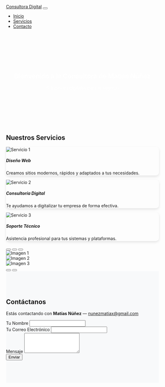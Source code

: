 <!DOCTYPE html>
<html lang="es">
<head>
  <meta charset="UTF-8" />
  <meta name="viewport" content="width=device-width, initial-scale=1.0" />
  <title>Consultora Digital Matías Núñez</title>
  <link href="https://cdn.jsdelivr.net/npm/bootstrap@5.3.0/dist/css/bootstrap.min.css" rel="stylesheet">
  <style>
    .hero {
      background-image: url('https://picsum.photos/seed/hero/1200/400');
      background-size: cover;
      background-position: center;
      padding: 100px 0;
      color: white;
      text-align: center;
    }
    .card {
      border-radius: 10px;
      box-shadow: 0 4px 8px rgba(0,0,0,0.1);
    }
    #contacto {
      background-color: #f8f9fa;
      padding: 60px 0;
    }
  </style>
</head>
<body>

<!-- NAVBAR -->
<nav class="navbar navbar-expand-lg navbar-dark bg-dark">
  <div class="container">
    <a class="navbar-brand" href="#">Consultora Digital</a>
    <button class="navbar-toggler" type="button" data-bs-toggle="collapse" data-bs-target="#navbarNav">
      <span class="navbar-toggler-icon"></span>
    </button>
    <div class="collapse navbar-collapse" id="navbarNav">
      <ul class="navbar-nav ms-auto">
        <li class="nav-item"><a class="nav-link active" href="#">Inicio</a></li>
        <li class="nav-item"><a class="nav-link" href="#servicios">Servicios</a></li>
        <li class="nav-item"><a class="nav-link" href="#contacto">Contacto</a></li>
      </ul>
    </div>
  </div>
</nav>

<!-- HERO -->
<section class="hero">
  <div class="container">
    <h1>Bienvenido a la Consultora de Matías Núñez</h1>
    <p>Soluciones digitales para tu negocio</p>
  </div>
</section>

<!-- SERVICIOS -->
<section id="servicios" class="py-5">
  <div class="container">
    <h2 class="text-center mb-4">Nuestros Servicios</h2>
    <div class="row g-4">
      <div class="col-md-4">
        <div class="card">
          <img src="https://picsum.photos/seed/1/400/250" class="card-img-top" alt="Servicio 1">
          <div class="card-body">
            <h5 class="card-title">Diseño Web</h5>
            <p class="card-text">Creamos sitios modernos, rápidos y adaptados a tus necesidades.</p>
          </div>
        </div>
      </div>
      <div class="col-md-4">
        <div class="card">
          <img src="https://picsum.photos/seed/2/400/250" class="card-img-top" alt="Servicio 2">
          <div class="card-body">
            <h5 class="card-title">Consultoría Digital</h5>
            <p class="card-text">Te ayudamos a digitalizar tu empresa de forma efectiva.</p>
          </div>
        </div>
      </div>
      <div class="col-md-4">
        <div class="card">
          <img src="https://picsum.photos/seed/3/400/250" class="card-img-top" alt="Servicio 3">
          <div class="card-body">
            <h5 class="card-title">Soporte Técnico</h5>
            <p class="card-text">Asistencia profesional para tus sistemas y plataformas.</p>
          </div>
        </div>
      </div>
    </div>
  </div>
</section>

<!-- CARRUSEL -->
<div id="carouselExampleIndicators" class="carousel slide" data-bs-ride="carousel">
  <div class="carousel-indicators">
    <button type="button" data-bs-target="#carouselExampleIndicators" data-bs-slide-to="0" class="active"></button>
    <button type="button" data-bs-target="#carouselExampleIndicators" data-bs-slide-to="1"></button>
    <button type="button" data-bs-target="#carouselExampleIndicators" data-bs-slide-to="2"></button>
  </div>
  <div class="carousel-inner">
    <div class="carousel-item active">
      <img src="https://picsum.photos/seed/car1/1200/400" class="d-block w-100" alt="Imagen 1">
    </div>
    <div class="carousel-item">
      <img src="https://picsum.photos/seed/car2/1200/400" class="d-block w-100" alt="Imagen 2">
    </div>
    <div class="carousel-item">
      <img src="https://picsum.photos/seed/car3/1200/400" class="d-block w-100" alt="Imagen 3">
    </div>
  </div>
  <button class="carousel-control-prev" type="button" data-bs-target="#carouselExampleIndicators" data-bs-slide="prev">
    <span class="carousel-control-prev-icon"></span>
  </button>
  <button class="carousel-control-next" type="button" data-bs-target="#carouselExampleIndicators" data-bs-slide="next">
    <span class="carousel-control-next-icon"></span>
  </button>
</div>

<!-- CONTACTO -->
<section id="contacto">
  <div class="container">
    <h2 class="text-center mb-4">Contáctanos</h2>
    <p class="text-center">Estás contactando con <strong>Matías Núñez</strong> — <a href="mailto:nunezmatiax@gmail.com">nunezmatiax@gmail.com</a></p>
    <form action="https://formsubmit.co/nunezmatiax@gmail.com" method="POST" class="row g-3">
      <input type="hidden" name="_captcha" value="false">
      <div class="col-md-6">
        <label for="nombre" class="form-label">Tu Nombre</label>
        <input type="text" class="form-control" id="nombre" name="nombre" required>
      </div>
      <div class="col-md-6">
        <label for="correo" class="form-label">Tu Correo Electrónico</label>
        <input type="email" class="form-control" id="correo" name="correo" required>
      </div>
      <div class="col-12">
        <label for="mensaje" class="form-label">Mensaje</label>
        <textarea class="form-control" id="mensaje" name="mensaje" rows="4" required></textarea>
      </div>
      <div class="col-12 text-center">
        <button type="submit" class="btn btn-primary">Enviar</button>
      </div>
    </form>
  </div>
</section>

<!-- SCRIPTS -->
<script src="https://cdn.jsdelivr.net/npm/bootstrap@5.3.0/dist/js/bootstrap.bundle.min.js"></script>

</body>
</html>
